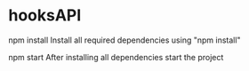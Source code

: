 # hooksAPI

npm install 
Install all required dependencies using "npm install"

npm start 
After installing all dependencies start the project 

